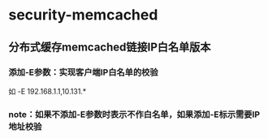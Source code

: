 # security-memcached
## 分布式缓存memcached链接IP白名单版本
### 添加-E参数：实现客户端IP白名单的校验
如 -E 192.168.1.1,10.131.*
### note：如果不添加-E参数时表示不作白名单，如果添加-E标示需要IP地址校验
